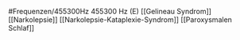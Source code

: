 #Frequenzen/455300Hz
455300 Hz (E)
[[Gelineau Syndrom]]
[[Narkolepsie]]
[[Narkolepsie-Kataplexie-Syndrom]]
[[Paroxysmalen Schlaf]]